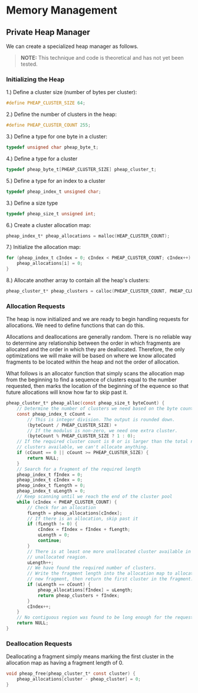 # Memory Management

## Private Heap Manager

We can create a specialized heap manager as follows.

> **NOTE:** This technique and code is theoretical and has not yet been tested. 

### Initializing the Heap

1.) Define a cluster size (number of bytes per cluster):
```c
#define PHEAP_CLUSTER_SIZE 64;
```

2.) Define the number of clusters in the heap:
```c
#define PHEAP_CLUSTER_COUNT 255;
```

3.) Define a type for one byte in a cluster:
```c
typedef unsigned char pheap_byte_t;
```

4.) Define a type for a cluster
```c
typedef pheap_byte_t[PHEAP_CLUSTER_SIZE] pheap_cluster_t;
```

5.) Define a type for an index to a cluster
```c
typedef pheap_index_t unsigned char;
```

3.) Define a size type
```c
typedef pheap_size_t unsigned int;
```

6.) Create a cluster allocation map:
```c
pheap_index_t* pheap_allocations = malloc(HEAP_CLUSTER_COUNT);
```

7.) Initialize the allocation map:
```c
for (pheap_index_t cIndex = 0; cIndex < PHEAP_CLUSTER_COUNT; cIndex++) {
    pheap_allocations[i] = 0;
}
```

8.) Allocate another array to contain all the heap's clusters:
```c
pheap_cluster_t* pheap_clusters = calloc(PHEAP_CLUSTER_COUNT, PHEAP_CLUSTER_SIZE);
```

### Allocation Requests

The heap is now initialized and we are ready to begin handling requests for allocations. We need to define functions that can do this.

Allocations and deallocations are generally random. There is no reliable way to determine any relationship between the order in which fragments are allocated and the order in which they are deallocated. Therefore, the only optimizations we will make will be based on where we know allocated fragments to be located within the heap and not the order of allocation.

What follows is an allocator function that simply scans the allocation map from the beginning to find a sequence of clusters equal to the number requested, then marks the location of the beginning of the equence so that future allocations will know how far to skip past it.

```c
pheap_cluster_t* pheap_alloc(const pheap_size_t byteCount) {
    // Determine the number of clusters we need based on the byte count
    const pheap_index_t cCount =
        // This is integer division. The output is rounded down.
        (byteCount / PHEAP_CLUSTER_SIZE) +
        // If the modulus is non-zero, we need one extra cluster.
        (byteCount % PHEAP_CLUSTER_SIZE ? 1 : 0);
    // If the required cluster count is 0 or is larger than the total number of
    // clusters available, we can't allocate anything.
    if (cCount == 0 || cCount >= PHEAP_CLUSTER_SIZE) {
        return NULL;
    }
    // Search for a fragment of the required length
    pheap_index_t fIndex = 0;
    pheap_index_t cIndex = 0;
    pheap_index_t fLength = 0;
    pheap_index_t uLength = 0;
    // Keep scanning until we reach the end of the cluster pool
    while (cIndex < PHEAP_CLUSTER_COUNT) {
        // Check for an allocation
        fLength = pheap_allocations[cIndex];
        // If there is an allocation, skip past it
        if (fLength != 0) {
            cIndex = fIndex = fIndex + fLength;
            uLength = 0;
            continue;
        }
        // There is at least one more unallocated cluster available in this
        // unallocated reagion.
        uLength++;
        // We have found the required number of clusters.
        // Write the fragment length into the allocation map to allocate a
        // new fragment, then return the first cluster in the fragment.
        if (uLength == cCount) {
            pheap_allocations[fIndex] = uLength;
            return pheap_clusters + fIndex;
        }
        cIndex++;
    }
    // No contiguous region was found to be long enough for the request.
    return NULL;
}
```

### Deallocation Requests

Deallocating a fragment simply means marking the first cluster in the allocation map as having a fragment length of 0.

```c
void pheap_free(pheap_cluster_t* const cluster) {
    pheap_allocations[cluster - pheap_cluster] = 0;
}
```